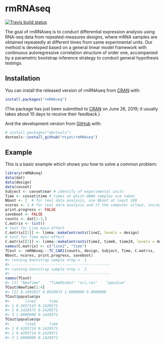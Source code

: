 
<!-- README.md is generated from README.Rmd. Please edit that file -->

# rmRNAseq

<!-- badges: start -->

[![Travis build
status](https://travis-ci.org/ntyet/rmRNAseq.svg?branch=master)](https://travis-ci.org/ntyet/rmRNAseq)
<!-- badges: end -->

The goal of rmRNAseq is to conduct differential expression analysis
using RNA-seq data from repeated-measures designs, where mRNA samples
are obtained repeatedly at different times from same experimental units.
Our method is developed based on a general linear model framework with
continuous autoregressive correlation structure of order one,
accompanied by a parametric bootstrap inference strategy to conduct
general hypothesis testings.

## Installation

You can install the released version of rmRNAseq from
[CRAN](https://CRAN.R-project.org) with:

``` r
install.packages("rmRNAseq")
```

(The package has just been submitted to
[CRAN](https::/CRAN.R-project.org) on June 26, 2019; it usually takes
about 10 days to receive their feedback.)

And the development version from [GitHub](https://github.com/) with:

``` r
# install.packages("devtools")
devtools::install_github("ntyet/rmRNAseq")
```

## Example

This is a basic example which shows you how to solve a common problem:

``` r
library(rmRNAseq)
data(dat)
data(design)
data(covset)
Subject <- covset$ear # identify of experimental units
Time <- covset$time # times at which mRNA samples are taken
Nboot <- 2  # for real data analysis, use Nboot at least 100
ncores <- 1 # for real data analysis and if the computer allows, increase ncores to save time
print.progress <- FALSE
saveboot <- FALSE
counts <- dat[1:3,]
C.matrix <- list()
# test for Line main effect
C.matrix[[1]] <- limma::makeContrasts(line2, levels = design)
# test for Time main effect
C.matrix[[2]] <- limma::makeContrasts(time2, time6, time24, levels = design)
names(C.matrix) <- c("line2", "time")
TCout <- rmRNAseq:::TC_CAR1(counts, design, Subject, Time, C.matrix,
Nboot, ncores, print.progress, saveboot)
#> running bootstrap sample nrep =  1 
#> ---------------------------------------------
#> running bootstrap sample nrep =  2 
#> ---------------------------------------------
names(TCout)
#> [1] "NewTime"    "TimeMinOut" "ori.res"    "pqvalue"
TCout$NewTime[1:4]
#> [1] 0.1492027 0.8028973 1.0000000 0.0000000
TCout$pqvalue$pv
#>       line2      time
#> 1 0.2857143 0.1428571
#> 2 0.1428571 0.1428571
#> 3 1.0000000 0.1428571
TCout$pqvalue$qv
#>       line2      time
#> 1 0.4285714 0.1428571
#> 2 0.4285714 0.1428571
#> 3 1.0000000 0.1428571
```
